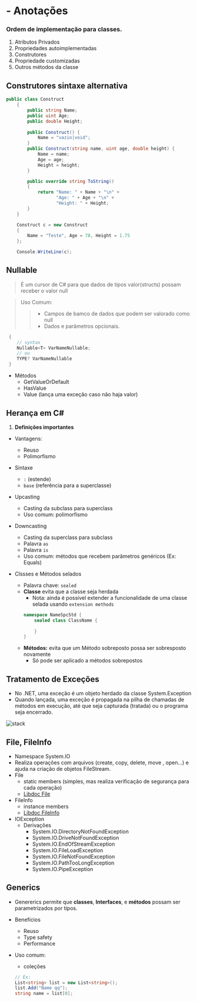 # - Anotações

### Ordem de implementação para classes.

1. Atributos Privados
1. Propriedades autoimplementadas
1. Construtores
1. Propriedade customizadas
1. Outros métodos da classe

## Construtores sintaxe alternativa

```c#
public class Construct
    {
        public string Name;
        public uint Age;
        public double Height;
    
        public Construct() {
            Name = "vazio|void";
        }
        public Construct(string name, uint age, double height) {
            Name = name;
            Age = age;
            Height = height;
        }

        public override string ToString()
        {
            return "Name: " + Name + "\n" +
                   "Age: " + Age + "\n" +
                   "Height: " + Height;
        }
    }
```
```c#
    Construct c = new Construct
    {
        Name = "Teste", Age = 78, Height = 1.75
    };

    Console.WriteLine(c);
```

## Nullable
> É um cursor de C# para que dados de tipos valor(structs) possam
receber o valor null

> Uso Comum:
>> - Campos de bamco de dados que podem ser valorado como null
>> - Dados e parâmetros opcionais.
```c#
 {
    // syntax
    Nullable<T> VarNameNullable;
    // ou
    TYPE? VarNameNullable
 }
```
- Métodos
  - GetValueOrDefault
  - HasValue
  - Value (lança uma exceção caso não haja valor)

## Herança em C#

1. **Definições importantes**

- Vantagens:
    - Reuso
    - Polimorfismo
    
- Sintaxe
    - `:` (estende)
    - `base` (referência para a superclasse)
    
- Upcasting
  - Casting da subclass para superclass
  - Uso comum: polimorfismo
  
- Downcasting
  - Casting da superclass para subclass
  - Palavra `as`
  - Palavra `is`
  - Uso comum: métodos que recebem parâmetros genéricos (Ex: Equals)
  
- Clssses e Métodos selados
  - Palavra chave: `sealed`
  - **Classe** evita que a classe seja herdada
    - Nota: ainda é possível extender a funcionalidade de uma classe selada usando `extension methods`
    ```c#
    namespace NameSpcStd {
        sealed class ClassName {
        
        } 
    }
    ```
  - **Métodos:** evita que um Método sobreposto possa ser sobresposto novamente
    - Só pode ser aplicado a métodos sobrepostos

## Tratamento de Exceções

- No .NET, uma exceção é um objeto herdado da classe System.Exception
- Quando lançada, uma exceção é propagada na pilha de chamadas de métodos em execução,
  até que seja capturada (tratada) ou o programa seja encerrado.
  
![stack](https://1.bp.blogspot.com/-ojibsCmMTRI/XoGjqdxn0VI/AAAAAAAACRs/1yfM2vD_mdMVDRI_ndmXNuUgL6_N-P4jACLcBGAsYHQ/s1600/ExceptionHier.png)

## File, FileInfo

- Namespace System.IO
- Realiza operações com arquivos (create, copy, delete, move , open...) e
ajuda na criação de objetos FileStream.
- File
  - static members (simples, mas realiza verificação de segurança para cada operação)
  - [Libdoc File](https://msdn.microsoft.com/en-us/library/system.io.file(v=vs.110).aspx)
- FileInfo
  - instance members
  -  [Libdoc FileInfo](https://msdn.microsoft.com/en-us/library/system.io.fileinfo(v=vs.110).aspx)
- IOException
  - Derivações
    - System.IO.DirectoryNotFoundException
    - System.IO.DriveNotFoundException
    - System.IO.EndOfStreamException
    - System.IO.FileLoadException
    - System.IO.FileNotFoundException
    - System.IO.PathTooLongException
    - System.IO.PipeException
  
## Generics

- Genererics permite que **classes**, **Interfaces**, e **métodos** possam ser
parametrizados por tipos.
  
- Benefícios
  - Reuso
  - Type safety
  - Performance
- Uso comum: 
    - coleções
    ```c#
    // Ex:
    List<string> list = new List<string>();
    list.Add("Name qq");
    string name = list[0];
    ```
  
